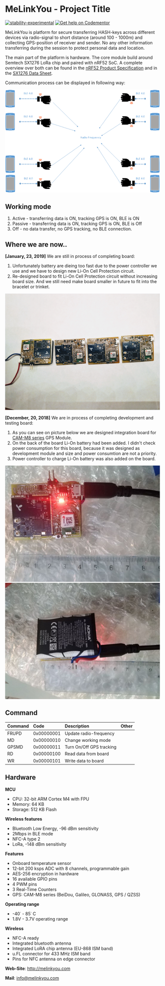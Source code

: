 # MeLinkYou  - Project Title 

[![stability-experimental](https://img.shields.io/badge/stability-experimental-orange.svg)](https://github.com/emersion/stability-badges#experimental)
[![Get help on Codementor](https://cdn.codementor.io/badges/get_help_github.svg)](https://www.codementor.io/parus)

MeLinkYou is platform for secure transferring HASH-keys across different devices 
via radio-signal to short distance (around 100 - 1000m) and collecting GPS-position of receiver
and sender. No any other information transferring during the session to protect 
personal data and location. 

The main part of the platform is hardware. The core module build around Semtech SX1276 LoRa chip and paired 
with nRF52 SoC. A complete overview over both can be found in the [nRF52 Product Specification](http://infocenter.nordicsemi.com/pdf/nRF52832_PS_v1.3.pdf) 
and in the [SX1276 Data Sheet](https://www.semtech.com/products/wireless-rf/lora-transceivers/sx1276).

Communication process can be displayed in following way:
 
![Schema](Documentation/Picture1.png)

## Working mode
1. Active - transferring data is ON, tracking GPS is ON, BLE is ON
2. Passive - transferring data is ON, tracking GPS is ON, BLE is Off
3. Off - no data transfer, no GPS tracking, no BLE connection.

## Where we are now..
**[January, 23, 2019]** 
We are still in process of completing board:
1. Unfortunately battery are dieing too fast due to the power controller we use and we have to design new Li-On Cell Protection circuit.
2. Re-designed board to fit Li-On Cell Protection circuit without increasing board size. And we still need make board smaller in future to fit into the bracelet or trinket.

![BoardStage1-front](Documentation/Stage2/Board1.JPG)

**[December, 20, 2018]** 
We are in process of completing development and testing board: 
1. As you can see on picture below we are designed integration board for 
   [CAM-M8 series](https://www.u-blox.com/en/product/cam-m8-series) GPS Module.
2. On the back of the board Li-On battery had been added. I didn't check power consumption 
   for this board, because it was designed as development module and size  and power consumtion 
   are not a priority.
3. Power controller to charge Li-On battery was also added on the board.

![BoardStage1-front](Documentation/Stage1/Board1.JPEG)
![BoardStage1-back](Documentation/Stage1/Board3.JPEG)


## Command

| Command  | Code       | Description                          | Other                |
| :--------|:-----------| :------------------------------------|:---------------------|
| FRUPD    | 0x00000001 | Update radio-frequency               |                      |
| MD       | 0x00000010 | Change working mode                  |                      |
| GPSMD    | 0x00000011 | Turn On/Off GPS tracking             |                      |
| RD       | 0x00000100 | Read data from board                 |                      |
| WR       | 0x00000101 | Write data to board                  |                      |

## Hardware

**MCU**
* CPU: 32-bit ARM Cortex M4 with FPU
* Memory: 64 KB
* Storage: 512 KB Flash

**Wireless features**
* Bluetooth Low Energy, -96 dBm sensitivity
* 2Mbps in BLE mode
* NFC-A type 2
* LoRa, -148 dBm sensitivity

**Features**
* Onboard temperature sensor
* 12-bit 200 ksps ADC with 8 channels, programmable gain
* AES-256 encryption in hardware
* 16 available GPIO pins
* 4 PWM pins
* 3 Real-Time Counters
* GPS: CAM-M8 series (BeiDou, Galileo, GLONASS, GPS / QZSS)

**Operating range**
* -40˙ - 85˙ C
* 1.8V - 3.7V operating range

**Wireless**
* NFC-A ready
* Integrated bluetooth antenna
* Integrated LoRA chip antenna (EU-868 ISM band)
* u.FL connector for 433 MHz ISM band
* Pins for NFC antenna on edge connector

**Web-Site**: http://melinkyou.com

**Mail**: [info@melinkyou.com](mailto:info@melinkyou.com)